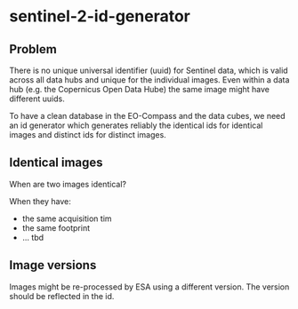 # sentinel-2-id-generator

## Problem

There is no unique universal identifier (uuid) for Sentinel data, which is valid across all data hubs and unique for the individual images. Even within a data hub (e.g. the Copernicus Open Data Hube) the same image might have different uuids.

To have a clean database in the EO-Compass and the data cubes, we need an id generator which generates reliably the identical ids for identical images and distinct ids for distinct images.

## Identical images 

When are two images identical?

When they have:

- the same acquisition tim
- the same footprint
- ... tbd

## Image versions

Images might be re-processed by ESA using a different version. The version should be reflected in the id.
